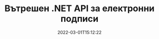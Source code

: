 ---
############################# Static ############################
layout: "product"
date: 2022-03-01T15:12:22
draft: false
#operation: 
#signaturetype: 
#fileformat: 
#productName: Java
lang: bg
#productCode: java
#otherformats: 
#breadcrumb: Put  signature on  for Java
product: "Signature"
product_tag: "signature"
platform: ".NET"
platform_tag: "net"

############################# Head ############################
head_title: "API за .NET цифров подпис - Електронен подпис PDF Word Excel изображения"
head_description: "C# .NET API за цифров подпис, библиотека за eSignature за електронно подписване на PDF, Word, Excel електронни таблици, PowerPoint, изображения и графични формати на документи."

############################# Header ############################
title: "Вътрешен .NET API за електронни подписи"
description: "Добавете цифрови подписи към формати на документи и внедрете популярни типове електронни подписи (текст, изображение, QR-код, баркод, печат и метаданни) в .NET приложения."
button:
    enable: true

############################# SubMenu ############################
submenu:
    enable: true
    
    left:
        img_alt: "GroupDocs.Signature for .NET"
        image: "https://www.groupdocs.cloud/templates/groupdocs/images/product-logos/groupdocs-signature-net.png"
        product: "GroupDocs.Signature"
        platform: ".NET"

    middle:
        button:
            # button loop
            - link: "#overview"
              text: "Преглед"

            # button loop
            - link: "#features"
              text: "Характеристика"

            # button loop
            - link: "#support"
              text: "поддържа"

            # button loop
            - link: "https://products.groupdocs.app/signature"
              text: "Демо на живо"

            # button loop
            - link: "https://purchase.groupdocs.com/pricing/signature/net"
              text: "Ценообразуване"

    right:
        link_download: "https://downloads.groupdocs.com/signature"
        link_learn: "https://docs.groupdocs.com/signature/net/"
        link_buy: "https://purchase.groupdocs.com"

############################# Overview ############################
overview:
    enable: true
    content: |
      Използвайте GroupDocs.Signature за .NET API за създаване на приложения в C#, ASP.NET и други базирани на .NET технологии, които ви позволяват да подписвате цифрови бизнес документи като PDF, Microsoft Word, Excel електронни таблици, PowerPoint презентации, изображения, OpenDocument и други индустриални стандартни файлови формати, без да е необходимо да инсталирате допълнителен софтуер. Тази библиотека за електронен подпис е лесна за работа и .NET разработчиците могат лесно да добавят усъвършенствани функции за цифров подпис в своите приложения, давайки възможност на потребителите сигурно да подписват, търсят и проверяват електронни подписи от популярни формати на документи. Той поддържа прилагането на различни типове подписи като текст, изображение, баркод, QR-код, поле за формуляр, печат и метаданни.  

      API за подпис на документ ви дава възможност с лесни и разширени опции за търсене, за да намерите необходимите си подписи върху документ за миг. Опциите за прилагане на стил на подпис, управление на външния вид и персонализиране на свойствата на подписа като размери, сянка, подравняване и други също са изпълними с този богат на функции API за подписване на документи.  

      GroupDocs.Signature за .NET може да се използва във всяка среда за разработка, която поддържа .NET платформа. Той е съвместим с всички базирани на .NET езици и поддържа популярни операционни системи (Windows, Linux, MacOS), където могат да бъдат инсталирани Mono или .NET frameworks (включително .NET Core).
    tabs:
      enable: true
      
      ## TAB ONE ##
      tab_one:
        description: |
          Следва общ преглед на GroupDocs.Signature за .NET:
      
        left:
          enable: true
          icon: "fab fa-html5"
          title: "Видове подписи"
          content: |
            * Текстов подпис
            * Подпис на изображението
            * Цифрови подписи
            * Подпис на QR-код
            * Баркод подпис
            * Печат Подпис
            * Подпис на метаданни
      
      ## TAB TWO ##
      tab_two:
        description: |
          GroupDocs.Signature за .NET поддържа подписване на всички популярни формати на документи. Само с няколко реда код добавете PDF подпис, Microsoft Office Word, Excel електронна таблица, изображение, HTML, Outlook имейл, OneNote, Project и възможности за подписване на графики във вашите .NET приложения. [Поддържани формати на документи.](https://docs.groupdocs.com/signature/net/supported-document-formats/)

        left:
          enable: true
          table:
            # table loop
            - title: "Microsoft Office"
              content: |
                * **Word:** DOC, DOCX, DOCM, DOT, DOTX, DOTM, RTF, TXT
                * **Excel:** XLS, XLSX, XLSM, XLSB, XLTM, XLT, XLTM, XLTX, XLAM, SXC, SpreadsheetML
                * **PowerPoint:** PPT, PPTX, PPS, PPSX, PPSM, POT, POTM, POTX, PPTM

        right:
          enable: true
          table:
            # table loop
            - title: "Images & Other Formats"
              content: |
                * **Изображения**: JPG, BMP, PNG, TIFF, GIF, DCM, WEBP
                * **OpenDocument**: ODT, OTT, OTS, ODS, ODP, OTP, ODG
                * **Jpeg2000**: JP2, JPF, JPX, J2K, J2C, JPM
                * **Метафайлове**: EMF, WMF, CMX
                * **Преносим**: PDF
                * **Мащабируема векторна графика**: CDR, SVG
                * **Adobe Photoshop**: PSD
                * **други**: DJVU

      ## TAB THREE ##
      tab_three:
        description: |
          GroupDocs.Signature за .NET поддържа следните операционни системи, рамки и мениджъри на пакети:
        
        left:
          enable: true
          table:
            # table loop
            - icon: "fab fa-windows"
              title: "Операционна система"
              content: |
                * Windows Desktop
                * Windows Server
                * Windows Azure
                * Linux
                * MacOS

            # table loop
            - icon: "fas fa-code"
              title: "Поддържани рамки"
              content: |
                * .NET Framework 2.0 or higher
                * Mono Framework 1.2 or higher
                * .NET Standard 2.0
                * .NET Core 2.0
                * .NET Core 2.1

        right:
          enable: true
          table:
            # table loop
            - icon: "fas fa-box"
              title: "Мениджър на пакети"
              content: |
                * NuGet

            # table loop
            - icon: "fas fa-tools"
              title: "Среди за разработка"
              content: |
                * Microsoft Visual Studio
                * Xamarin.Android
                * Xamarin.IOS
                * Xamarin.Mac
                * MonoDevelop

############################# Features ############################
features:
    enable: true
    title: "GroupDocs.Signature за .NET функции"

    feature:
      # feature loop
      - icon: "fas fa-copy"
        content: "Създаване, търсене, актуализиране, скриване, проверка и изтриване на електронни подписи от поддържани формати на документи"

      # feature loop
      - icon: "fas fa-eye"
        content: "Посочете XML разширени електронни подписи (XAdES) за електронни таблици на Excel"

      # feature loop
      - icon: "fas fa-bolt"
        content: "Извличане на съдържание на изображения от документи, подписани с QR-код, баркод и подписи на изображения"
      
      # feature loop
      - icon: "fas fa-file-powerpoint"
        content: "Задайте височина, ширина, полета и подравняване за подпис на текст или изображение и място на конкретна страница"

      # feature loop
      - icon: "fas fa-code"
        content: "Търсете, проверявайте и цифрово подписвайте презентационни документи на PowerPoint"

      # feature loop
      - icon: "fas fa-cloud"
        content: "Подписвайте документни формати за текстообработка с собствени текстови водни знаци"

      # feature loop
      - icon: "fas fa-remove-format"
        content: "Поддържа заоблени ъгли за правоъгълни типове подписи на печати"

      # feature loop
      - icon: "fas fa-comment-slash"
        content: "Приложете подпис на текст или изображение върху конкретен лист на Excel или задайте електронен подпис във всички листове"

      # feature loop
      - icon: "fas fa-location-arrow"
        content: "Посочете конкретен номер на ред и колона, за да поставите подпис на текст или изображение в лист на Excel"

      # feature loop
      - icon: "fas fa-border-all"
        content: "Приложете сянка към текстов подпис в Microsoft PowerPoint и настройте неговия цвят, ъгъл и прозрачност"

      # feature loop
      - icon: "fas fa-wrench"
        content: "Конфигуриране на стилове на граници на текст и опции за шрифтове за Excel Sheets"

      # feature loop
      - icon: "fas fa-columns"
        content: "Задайте тип подпис на изображението, напр. Кръгли или квадратни и конфигурирайте полета, цвят на шрифта, завъртане"

      # feature loop
      - icon: "fas fa-file-word"
        content: "Приложете цифрови сертификати към документи, електронни таблици и PDF файлове с ред за подпис"

      # feature loop
      - icon: "fas fa-envelope"
        content: "Извършете настройките на цвета, приложете прозрачност и завъртане към текстов подпис"

      # feature loop
      - icon: "fas fa-print"
        content: "Настройте опциите за яркост и скала на сивото и задайте отстъп на подписа на изображението в изображение"

      # feature loop
      - icon: "fas fa-file-archive"
        content: "Вграждане на потребителски обекти, сериализиране, както и шифроване и дешифриране на метаданни, подпис на PDF документ"

      # feature loop
      - icon: "fas fa-lock"
        content: "Скрийте, премахнете или персонализирайте външния вид на цифровите подписи от PDF документи"

      # feature loop
      - icon: "fas fa-file-code"
        content: "Подписвайте PDF документи с поле за цифров формуляр и текстов подпис като изображение, анотация, стикер или воден знак"
      
      # feature loop
      - icon: "fas fa-fill-drip"
        content: "Поставете текстов подпис в полетата на формуляри на MS Word и PDF документи"

      # feature loop
      - icon: "fas fa-file-excel"
        content: "Посочете произволни страници от документи за обработка на подпис или разширена проверка на електронния подпис за Word файлове"

      # feature loop
      - icon: "fas fa-heading"
        content: "Запазете подписан файл с изображение в различен формат и експортирайте подписана електронна таблица като изображение или многостраничен TIFF"

      # feature loop
      - icon: "fas fa-project-diagram"
        content: "Присвояване, промяна и премахване на парола за подписани файлове и прилагане на електронен подпис към защитени с парола файлове"

      # feature loop
      - icon: "fas fa-cube"
        content: "Работни листове за eSign, слайдове на PowerPoint, документи на Word и изображения с персонализирани обекти в метаданни"

      # feature loop
      - icon: "fab fa-uncharted"
        content: "Настройте характерни стилове на четка като плътен, текстура, линеен градиент и радиален градиент"

      # feature loop
      - icon: "fab fa-uncharted"
        content: "Подписвайте документи с текст или данни с персонализиран шифрован QR-код"

      # feature loop
      - icon: "fab fa-uncharted"
        content: "Търсете и подписвайте файлове с DjVu формат като документ с изображение"

      # feature loop
      - icon: "fab fa-uncharted"
        content: "Извличане на информация за документа, например брой страници, чрез URL адрес на файл"

      # feature loop
      - icon: "fab fa-uncharted"
        content: "Търсете, подписвайте и проверявайте CorelDraw файлове като документи с изображения"

      # feature loop
      - icon: "fab fa-uncharted"
        content: "Съхранявайте информация за историята на обработените или изтрити подписи, съхранена в метаданните"

      # feature loop
      - icon: "fab fa-uncharted"
        content: "Добавяне на потребителски обект с данни, VCard или имейл обект към QR-код и проверка на шифрован QR-код в PDF файлове"

    more_feature:
      # more_feature_loop
      - title: "Лесно добавяне на цифрови подписи"
        content: |
          GroupDocs.Signature for .NET API ви позволява да добавяте различни типове подписи към поддържаните файлови формати. Типовете подпис, като текст, изображение, цифров, печат, QR-код, баркод и метаданни, могат да бъдат приложени с помощта на GroupDocs.Signature за .NET. Следният пример на код показва как да приложите текстов подпис към PDF документ:

          ```cs
          using (Signature signature = new Signature("D:\\sample.pdf"))
          {
          TextSignOptions options = new TextSignOptions("John Smith")
          {
          // задайте цвят на текста
          ForeColor = Color.Red
          };
          // подпишете документ във файл
          signature.Sign("D:\\signed.pdf", options);
          }
          ```

      # more_feature_loop
      - title: "Поддържани типове баркод подпис"
        content: |
          Нашият API за манипулиране на подпис ви предлага функция за прилагане на подписи с баркод към поддържани формати на документи. GroupDocs.Signature за .NET поддържа различни типове баркодове, като Code128, Code39Extended, Code39Standard, EAN14, EAN8, ITF14, UPCA и UPCE. Предоставен е и статичен обект, наречен „AllTypes“, за да поддържа всички регистрирани типове баркодове.

      # more_feature_loop
      - title: "Търсене на подписи и сертификати"
        content: |
          GroupDocs.Signature for .NET API ви позволява да търсите цифрови сертификати от документи на Word, електронни таблици на Excel и PDF файлове. Можете също така да извлечете всички цифрови сертификати, регистрирани в системата. Подписите на метаданни могат също да се търсят в документи на Word, електронни таблици на Excel, изображения и PDF файлове, като се използва GroupDocs.Signature за .NET API.  

          Чрез GroupDocs.Signature за .NET API можете да търсите QR-код и баркод подписи във всеки документ, презентация, електронна таблица, изображение, както и PDF файл, и да извличате напредъка на търсенето. Можете също да търсите потребителски обект с данни от документи, подписани с QR-Code Signature.

      # more_feature_loop
      - title: "Опции за разширено търсене за баркод"
        content: |
          Можете да търсите и да намерите необходимия баркод чрез GroupDocs.Signature for.NET API много лесно, тъй като нашият API за подпис предлага разширени опции за търсене. Те ви позволяват да търсите баркод на определена страница, да търсите в документ, да указвате различни страници за търсене (първа, последна, четна, нечетна), да търсите баркод от конкретен тип кодиране, да търсите баркод въз основа на конкретен текстов низ или да търсите баркод въз основа на низ с опция „съдържа“.

############################# Support ############################
support:
    enable: true

############################# Solutions ############################
solutions:
    enable: true
    title: "GroupDocs.Signature предлага API за подписване на документи за други популярни среди за разработка"

    solution:
        # solution loop
        - img_alt: "GroupDocs.Signature for Java"
          image: "https://www.groupdocs.cloud/templates/groupdocs/images/product-logos/groupdocs-signature-java.png"
          product: "GroupDocs.Signature"
          platform: "Java"
          link: "/signature/java/"

############################# Back to top ###############################
back_to_top:
  enable: true
---